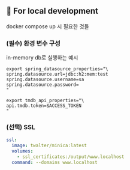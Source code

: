 ## 🔧 For local development

docker compose up 시 필요한 것들

### (필수) 환경 변수 구성

in-memory db로 실행하는 예시

```
export spring_datasource_properties="\
spring.datasource.url=jdbc:h2:mem:test
spring.datasource.username=sa
spring.datasource.password=
"

export tmdb_api_properties="\
api.tmdb.token=$ACCESS_TOKEN
"
```



###  (선택) SSL

```yml
ssl:
  image: twalter/minica:latest
  volumes:
    - ssl_certificates:/output/www.localhost
  command: --domains www.localhost
```
